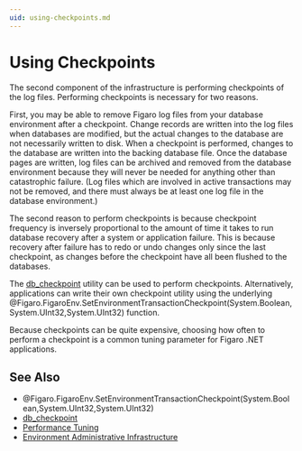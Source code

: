 ```yaml
---
uid: using-checkpoints.md
---
```


# Using Checkpoints

The second component of the infrastructure is performing checkpoints of the log files. Performing checkpoints is necessary for two reasons.


First, you may be able to remove Figaro log files from your database environment after a checkpoint. Change records are written into the log files when databases are modified, but the actual changes to the database are not necessarily written to disk. When a checkpoint is performed, changes to the database are written into the backing database file. Once the database pages are written, log files can be archived and removed from the database environment because they will never be needed for anything other than catastrophic failure. (Log files which are involved in active transactions may not be removed, and there must always be at least one log file in the database environment.)


The second reason to perform checkpoints is because checkpoint frequency is inversely proportional to the amount of time it takes to run database recovery after a system or application failure. This is because recovery after failure has to redo or undo changes only since the last checkpoint, as changes before the checkpoint have all been flushed to the databases.


The [db_checkpoint](xref:db_checkpoint.md) utility can be used to perform checkpoints. Alternatively, applications can write their own checkpoint utility using the underlying @Figaro.FigaroEnv.SetEnvironmentTransactionCheckpoint(System.Boolean,System.UInt32,System.UInt32) function.


Because checkpoints can be quite expensive, choosing how often to perform a checkpoint is a common tuning parameter for Figaro .NET applications.



## See Also

* @Figaro.FigaroEnv.SetEnvironmentTransactionCheckpoint(System.Boolean,System.UInt32,System.UInt32)
* [db_checkpoint](xref:db_checkpoint.md)
* [Performance Tuning](xref:performance-tuning.md)
* [Environment Administrative Infrastructure](xref:environment-administrative-infrastructure.md)
